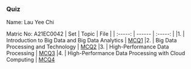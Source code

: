 ### Quiz

Name: Lau Yee Chi

Matric No: A21EC0042
| Set | Topic | File |
| :-----: |  ------ | :-----: | 
|1. | Introduction to Big Data and Big Data Analytics | [MCQ1](mcq1.md)
|2. | Big Data Processing and Technology | [MCQ2](mcq2.md)
|3. | High-Performance Data Processing | [MCQ3](mcq3.md)
|4. | High-Performance Data Processing with Cloud Computing | [MCQ4](mcq4.md)
